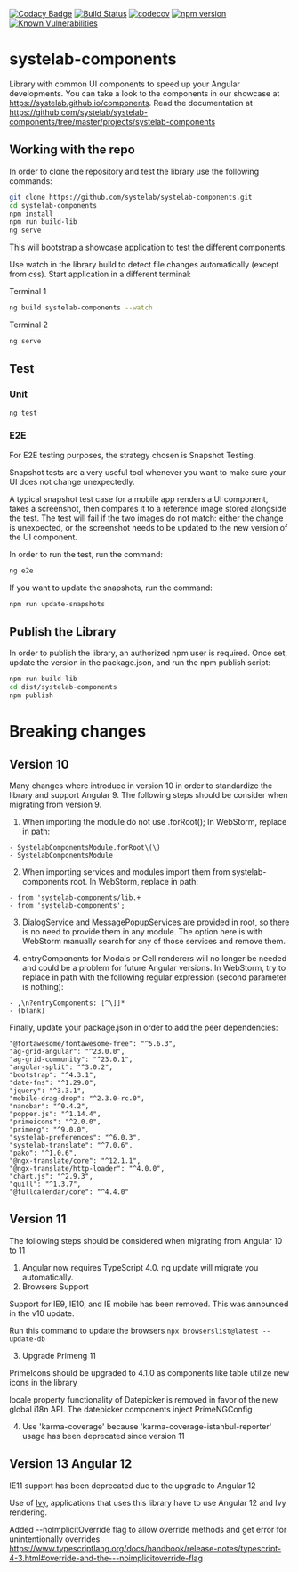 [![Codacy Badge](https://app.codacy.com/project/badge/Grade/4b9aac15463b46bba542091304304388)](https://www.codacy.com/gh/systelab/systelab-components/dashboard?utm_source=github.com&amp;utm_medium=referral&amp;utm_content=systelab/systelab-components&amp;utm_campaign=Badge_Grade)
[![Build Status](https://travis-ci.com/systelab/systelab-components.svg?branch=master)](https://travis-ci.com/systelab/systelab-components)
[![codecov](https://codecov.io/gh/systelab/systelab-components/branch/master/graph/badge.svg)](https://codecov.io/gh/systelab/systelab-components)
[![npm version](https://badge.fury.io/js/systelab-components.svg)](https://badge.fury.io/js/systelab-components)
[![Known Vulnerabilities](https://snyk.io/test/github/systelab/systelab-components/badge.svg?targetFile=package.json)](https://snyk.io/test/github/systelab/systelab-components?targetFile=package.json)

# systelab-components

Library with common UI components to speed up your Angular developments. You can take a look to the components in our showcase at https://systelab.github.io/components.
Read the documentation at https://github.com/systelab/systelab-components/tree/master/projects/systelab-components

## Working with the repo

In order to clone the repository and test the library use the following commands:

```bash
git clone https://github.com/systelab/systelab-components.git
cd systelab-components
npm install
npm run build-lib
ng serve
```
This will bootstrap a showcase application to test the different components.


Use watch in the library build to detect file changes automatically (except from css). Start application in a different terminal:

Terminal 1
```bash
ng build systelab-components --watch
```
Terminal 2
```bash
ng serve
```


## Test

### Unit

```bash
ng test
```

### E2E
For E2E testing purposes, the strategy chosen is Snapshot Testing.

Snapshot tests are a very useful tool whenever you want to make sure your UI does not change unexpectedly.

A typical snapshot test case for a mobile app renders a UI component, takes a screenshot, then compares it to a reference image stored alongside the test. The test will fail if the two images do not match: either the change is unexpected, or the screenshot needs to be updated to the new version of the UI component.

In order to run the test, run the command:

```bash
ng e2e
```

If you want to update the snapshots, run the command:

```bash
npm run update-snapshots
```

## Publish the Library

In order to publish the library, an authorized npm user is required. Once set, update the version in the package.json, and run the npm publish script:

```bash
npm run build-lib
cd dist/systelab-components
npm publish
```

# Breaking changes

## Version 10
Many changes where introduce in version 10 in order to standardize the library and support Angular 9.
The following steps should be consider when migrating from version 9.

1. When importing the module do not use .forRoot(); In WebStorm, replace in path:
```
- SystelabComponentsModule.forRoot\(\)
- SystelabComponentsModule
```
2. When importing services and modules import them from systelab-components root. In WebStorm, replace in path:
```
- from 'systelab-components/lib.+
- from 'systelab-components';
```

3. DialogService and MessagePopupServices are provided in root, so there is no need to provide them in any module. The option here is with WebStorm manually search for any of those services and remove them.


4. entryComponents for Modals or Cell renderers will no longer be needed and could be a problem for future Angular versions. In WebStorm, try to replace in path with the following regular expression (second parameter is nothing):

```
- ,\n?entryComponents: [^\]]*
- (blank)
```

Finally, update your package.json in order to add the peer dependencies:

```
"@fortawesome/fontawesome-free": "^5.6.3",
"ag-grid-angular": "^23.0.0",
"ag-grid-community": "^23.0.1",
"angular-split": "^3.0.2",
"bootstrap": "^4.3.1",
"date-fns": "^1.29.0",
"jquery": "^3.3.1",
"mobile-drag-drop": "^2.3.0-rc.0",
"nanobar": "^0.4.2",
"popper.js": "^1.14.4",
"primeicons": "^2.0.0",
"primeng": "^9.0.0",
"systelab-preferences": "^6.0.3",
"systelab-translate": "^7.0.6",
"pako": "^1.0.6",
"@ngx-translate/core": "^12.1.1",
"@ngx-translate/http-loader": "^4.0.0",
"chart.js": "^2.9.3",
"quill": "^1.3.7",
"@fullcalendar/core": "^4.4.0"
```

## Version 11
The following steps should be considered when migrating from Angular 10 to 11

1.  Angular now requires TypeScript 4.0. ng update will migrate you automatically.
2.  Browsers Support

Support for IE9, IE10, and IE mobile has been removed. This was announced in the v10 update.

Run this command to update the browsers ```npx browserslist@latest --update-db```

3.  Upgrade Primeng 11

PrimeIcons should be upgraded to 4.1.0 as components like table utilize new icons in the library

locale property functionality of Datepicker is removed in favor of the new global i18n API. The datepicker components inject PrimeNGConfig

4.  Use 'karma-coverage' because 'karma-coverage-istanbul-reporter' usage has been deprecated since version 11

## Version 13 Angular 12

IE11 support has been deprecated due to the upgrade to Angular 12

Use of [Ivy](https://angular.io/guide/ivy), applications that uses this library have to use Angular 12 and Ivy rendering.

Added --noImplicitOverride flag to allow override methods and get error for unintentionally overrides https://www.typescriptlang.org/docs/handbook/release-notes/typescript-4-3.html#override-and-the---noimplicitoverride-flag